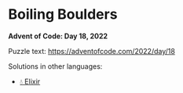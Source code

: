 # Boiling Boulders

**Advent of Code: Day 18, 2022**

Puzzle text: <https://adventofcode.com/2022/day/18>

Solutions in other languages:

- [💧 Elixir](../../../elixir/lib/2022/18_boiling_boulders)
